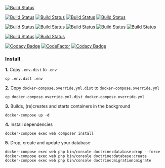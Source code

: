 [![Build Status](https://sonarcloud.io/api/project_badges/quality_gate?project=Park-Queue-Times)](https://sonarcloud.io/dashboard?id=Park-Queue-Times)

[![Build Status](https://travis-ci.com/cvilleger/disneyland.svg?branch=master)](https://travis-ci.com/cvilleger/disneyland)
[![Build Status](https://sonarcloud.io/api/project_badges/measure?project=Park-Queue-Times&metric=sqale_rating)](https://sonarcloud.io/dashboard?id=Park-Queue-Times)
[![Build Status](https://sonarcloud.io/api/project_badges/measure?project=Park-Queue-Times&metric=reliability_rating)](https://sonarcloud.io/dashboard?id=Park-Queue-Times)
[![Build Status](https://sonarcloud.io/api/project_badges/measure?project=Park-Queue-Times&metric=security_rating)](https://sonarcloud.io/dashboard?id=Park-Queue-Times)

[![Build Status](https://sonarcloud.io/api/project_badges/measure?project=Park-Queue-Times&metric=ncloc)](https://sonarcloud.io/dashboard?id=Park-Queue-Times)
[![Build Status](https://sonarcloud.io/api/project_badges/measure?project=Park-Queue-Times&metric=bugs)](https://sonarcloud.io/dashboard?id=Park-Queue-Times)
[![Build Status](https://sonarcloud.io/api/project_badges/measure?project=Park-Queue-Times&metric=code_smells)](https://sonarcloud.io/dashboard?id=Park-Queue-Times)
[![Build Status](https://sonarcloud.io/api/project_badges/measure?project=Park-Queue-Times&metric=vulnerabilities)](https://sonarcloud.io/dashboard?id=Park-Queue-Times)
[![Build Status](https://sonarcloud.io/api/project_badges/measure?project=Park-Queue-Times&metric=sqale_index)](https://sonarcloud.io/dashboard?id=Park-Queue-Times)

[![Build Status](https://sonarcloud.io/api/project_badges/measure?project=Park-Queue-Times&metric=coverage)](https://sonarcloud.io/dashboard?id=Park-Queue-Times)
[![Build Status](https://sonarcloud.io/api/project_badges/measure?project=Park-Queue-Times&metric=duplicated_lines_density)](https://sonarcloud.io/dashboard?id=Park-Queue-Times)

[![Codacy Badge](https://api.codacy.com/project/badge/Grade/b47de39978d5415a92f481a97d26212a)](https://www.codacy.com/app/cvilleger/disneyland?utm_source=github.com&amp;utm_medium=referral&amp;utm_content=cvilleger/disneyland&amp;utm_campaign=Badge_Grade)
[![CodeFactor](https://www.codefactor.io/repository/github/cvilleger/disneyland/badge)](https://www.codefactor.io/repository/github/cvilleger/disneyland)
[![Codacy Badge](https://api.codacy.com/project/badge/Coverage/b47de39978d5415a92f481a97d26212a)](https://www.codacy.com/app/cvilleger/disneyland?utm_source=github.com&utm_medium=referral&utm_content=cvilleger/disneyland&utm_campaign=Badge_Coverage)

### Install

**1.** Copy `.env.dist` to `.env`

```
cp .env.dist .env
```

**2.** Copy `docker-compose.override.yml.dist` to `docker-compose.override.yml`

```
cp docker-compose.override.yml.dist docker-compose.override.yml
```

**3.** Builds, (re)creates and starts containers in the background

```
docker-compose up -d
```

**4.** Install dependencies

```
docker-compose exec web composer install
```

**5.** Drop, create and update your database

```
docker-compose exec web php bin/console doctrine:database:drop --force
docker-compose exec web php bin/console doctrine:database:create
docker-compose exec web php bin/console doctrine:migration:migrate 
```
